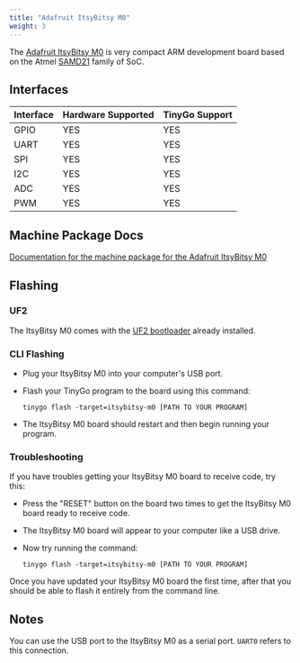 ```yaml
---
title: "Adafruit ItsyBitsy M0"
weight: 3
---
```


The [Adafruit ItsyBitsy M0](https://www.adafruit.com/product/3727) is very compact ARM development board based on the Atmel [SAMD21](https://www.microchip.com/wwwproducts/en/ATSAMD21G18) family of SoC.

## Interfaces

| Interface | Hardware Supported | TinyGo Support |
| --------- | ------------- | ----- |
| GPIO      | YES | YES |
| UART      | YES | YES |
| SPI      | YES | YES |
| I2C      | YES | YES |
| ADC      | YES | YES |
| PWM      | YES | YES |

## Machine Package Docs

[Documentation for the machine package for the Adafruit ItsyBitsy M0](../machine/itsybitsy-m0)

## Flashing

### UF2

The ItsyBitsy M0 comes with the [UF2 bootloader](https://github.com/Microsoft/uf2) already installed.

### CLI Flashing

- Plug your ItsyBitsy M0 into your computer's USB port.
- Flash your TinyGo program to the board using this command:

    ```shell
    tinygo flash -target=itsybitsy-m0 [PATH TO YOUR PROGRAM]
    ```

- The ItsyBitsy M0 board should restart and then begin running your program.

### Troubleshooting

If you have troubles getting your ItsyBitsy M0 board to receive code, try this:

- Press the "RESET" button on the board two times to get the ItsyBitsy M0 board ready to receive code.
- The ItsyBitsy M0 board will appear to your computer like a USB drive.
- Now try running the command:

    ```shell
    tinygo flash -target=itsybitsy-m0 [PATH TO YOUR PROGRAM]
    ```

Once you have updated your ItsyBitsy M0 board the first time, after that you should be able to flash it entirely from the command line.

## Notes

You can use the USB port to the ItsyBitsy M0 as a serial port. `UART0` refers to this connection.
